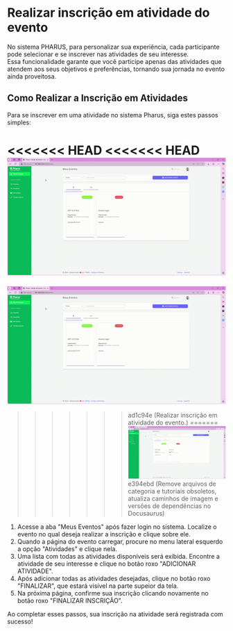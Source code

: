 # Realizar inscrição em atividade do evento 
 No sistema PHARUS, para personalizar sua experiência, cada participante pode selecionar e se inscrever nas atividades de seu interesse.                                                                            
 Essa funcionalidade garante que você participe apenas das atividades que atendem aos seus objetivos e preferências, tornando sua jornada no evento ainda proveitosa.                                    

## Como Realizar a Inscrição em Atividades

Para se inscrever em uma atividade no sistema Pharus, siga estes passos simples:

<<<<<<< HEAD
<<<<<<< HEAD
![](../participantes/images/inscriAtividade.gif)
=======
![](../images/inscriAtividade.gif)
>>>>>>> ad1c94e (Realizar inscrição em atividade do evento.)
=======
![](../participantes/images/inscriAtividade.gif)
>>>>>>> e394ebd (Remove arquivos de categoria e tutoriais obsoletos, atualiza caminhos de imagem e versões de dependências no Docusaurus)

1. Acesse a aba "Meus Eventos" após fazer login no sistema. Localize o evento no qual deseja realizar a inscrição e clique sobre ele.
2. Quando a página do evento carregar, procure no menu lateral esquerdo a opção "Atividades" e clique nela.
3. Uma lista com todas as atividades disponíveis será exibida. Encontre a atividade de seu interesse e clique no botão roxo "ADICIONAR ATIVIDADE".
4. Após adicionar todas as atividades desejadas, clique no botão roxo "FINALIZAR", que estará visível na parte supeior da tela.
5. Na próxima página, confirme sua inscrição clicando novamente no botão roxo "FINALIZAR INSCRIÇÃO".

Ao completar esses passos, sua inscrição na atividade será registrada com sucesso!